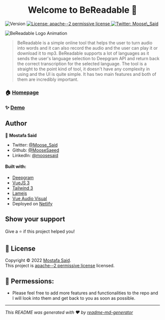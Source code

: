 <h1 align="center">Welcome to BeReadable 👋</h1>
<p>
  <img alt="Version" src="https://img.shields.io/badge/version-0.1.0-blue.svg?cacheSeconds=2592000" />
  <a href="https://www.apache.org/licenses/LICENSE-2.0" target="_blank">
    <img alt="License: apache--2 permissive license" src="https://img.shields.io/badge/License-apache--2 permissive license-yellow.svg" />
  </a>
  <a href="https://twitter.com/Moose\_Said" target="_blank">
    <img alt="Twitter: Moose\_Said" src="https://img.shields.io/twitter/follow/Moose\_Said.svg?style=social" />
  </a>
</p>

![BeReadable Logo Animation](https://dev-to-uploads.s3.amazonaws.com/uploads/articles/6nfwwx0650bqkyn6r3ni.gif)

> BeReadable is a simple online tool that helps the user to turn audio into words and it can also record the audio and the user can play it or download it to mp3. BeReadable supports a lot of languages as it sends the user's language selection to Deepgram API and return back the correct transcription for the selected language. The tool is a straight to the point kind of tool, it doesn't have any complexity in using and the UI is quite simple. It has two main features and both of them are incredibly important.

### 🏠 [Homepage](https://bereadable.netlify.app/)

### ✨ [Demo](https://vimeo.com/manage/videos/689802899)

## Author

👤 **Mostafa Said**

- Twitter: [@Moose_Said](https://twitter.com/Moose_Said)
- Github: [@MooseSaeed](https://github.com/MooseSaeed)
- LinkedIn: [@moosesaid](https://linkedin.com/in/moosesaid)

#### Built with:

- [Deepgram](https://deepgram.com/)
- [VueJS 3](https://github.com/vuejs/vue)
- [Tailwind 3](https://github.com/tailwindlabs/tailwindcss)
- [Lamejs](https://github.com/zhuker/lamejs)
- [Vue Audio Visual](https://github.com/staskobzar/vue-audio-visual)
- Deployed on [Netlify](https://www.netlify.com/)

## Show your support

Give a ⭐️ if this project helped you!

## 📝 License

Copyright © 2022 [Mostafa Said](https://github.com/MooseSaeed).<br />
This project is [apache--2 permissive license](https://www.apache.org/licenses/LICENSE-2.0) licensed.

## 📝 Permessions:

- Please feel free to add more features and functionalities to the repo and I will look into them and get back to you as soon as possible.

---

_This README was generated with ❤️ by [readme-md-generator](https://github.com/kefranabg/readme-md-generator)_
